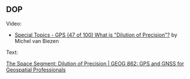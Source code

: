## DOP

Video:

- [Special Topics - GPS (47 of 100) What is "Dilution of Precision"?](https://m.youtube.com/watch?v=TxirRHVS7s4) by Michel van Biezen

Text:

[The Space Segment: Dilution of Precision | GEOG 862: GPS and GNSS for Geospatial Professionals](https://www.e-education.psu.edu/geog862/node/1771)

